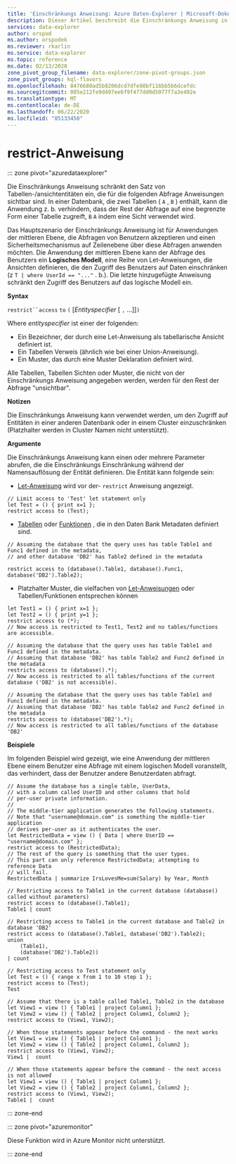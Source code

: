 ```yaml
---
title: 'Einschränkungs Anweisung: Azure Daten-Explorer | Microsoft-Dokumentation'
description: Dieser Artikel beschreibt die Einschränkungs Anweisung in Azure Daten-Explorer.
services: data-explorer
author: orspod
ms.author: orspodek
ms.reviewer: rkarlin
ms.service: data-explorer
ms.topic: reference
ms.date: 02/13/2020
zone_pivot_group_filename: data-explorer/zone-pivot-groups.json
zone_pivot_groups: kql-flavors
ms.openlocfilehash: 8476680ad5b8206dcd7dfe98bf116bb5b6dcefdc
ms.sourcegitcommit: 085e212fe9d497ee6f9f477dd0d5077f7a3e492e
ms.translationtype: MT
ms.contentlocale: de-DE
ms.lasthandoff: 06/22/2020
ms.locfileid: "85133450"
---
```

# <a name="restrict-statement"></a>restrict-Anweisung

::: zone pivot="azuredataexplorer"

Die Einschränkungs Anweisung schränkt den Satz von Tabellen-/ansichtentitäten ein, die für die folgenden Abfrage Anweisungen sichtbar sind. In einer Datenbank, die zwei Tabellen ( `A` , `B` ) enthält, kann die Anwendung z. b. verhindern, dass der Rest der Abfrage auf eine begrenzte Form einer Tabelle zugreift, `B` `A` indem eine Sicht verwendet wird.

Das Hauptszenario der Einschränkungs Anweisung ist für Anwendungen der mittleren Ebene, die Abfragen von Benutzern akzeptieren und einen Sicherheitsmechanismus auf Zeilenebene über diese Abfragen anwenden möchten. Die Anwendung der mittleren Ebene kann der Abfrage des Benutzers ein **Logisches Modell**, eine Reihe von Let-Anweisungen, die Ansichten definieren, die den Zugriff des Benutzers auf Daten einschränken (z `T | where UserId == "..."` . b.). Die letzte hinzugefügte Anweisung schränkt den Zugriff des Benutzers auf das logische Modell ein.

**Syntax**

`restrict``access` `to` `(` [*Entityspecifier* [ `,` ...]]`)`

Where *entityspecifier* ist einer der folgenden:
* Ein Bezeichner, der durch eine Let-Anweisung als tabellarische Ansicht definiert ist.
* Ein Tabellen Verweis (ähnlich wie bei einer Union-Anweisung).
* Ein Muster, das durch eine Muster Deklaration definiert wird.

Alle Tabellen, Tabellen Sichten oder Muster, die nicht von der Einschränkungs Anweisung angegeben werden, werden für den Rest der Abfrage "unsichtbar". 

**Notizen**

Die Einschränkungs Anweisung kann verwendet werden, um den Zugriff auf Entitäten in einer anderen Datenbank oder in einem Cluster einzuschränken (Platzhalter werden in Cluster Namen nicht unterstützt).

**Argumente**

Die Einschränkungs Anweisung kann einen oder mehrere Parameter abrufen, die die Einschränkungs Einschränkung während der Namensauflösung der Entität definieren. Die Entität kann folgende sein:
- [Let-Anweisung](./letstatement.md) wird vor der- `restrict` Anweisung angezeigt. 

```kusto
// Limit access to 'Test' let statement only
let Test = () { print x=1 };
restrict access to (Test);
```

- [Tabellen](../management/tables.md) oder [Funktionen](../management/functions.md) , die in den Daten Bank Metadaten definiert sind.

```kusto
// Assuming the database that the query uses has table Table1 and Func1 defined in the metadata, 
// and other database 'DB2' has Table2 defined in the metadata
 
restrict access to (database().Table1, database().Func1, database('DB2').Table2);
```

- Platzhalter Muster, die vielfachen von [Let-Anweisungen](./letstatement.md) oder Tabellen/Funktionen entsprechen können  

```kusto
let Test1 = () { print x=1 };
let Test2 = () { print y=1 };
restrict access to (*);
// Now access is restricted to Test1, Test2 and no tables/functions are accessible.

// Assuming the database that the query uses has table Table1 and Func1 defined in the metadata.
// Assuming that database 'DB2' has table Table2 and Func2 defined in the metadata
restricts access to (database().*);
// Now access is restricted to all tables/functions of the current database ('DB2' is not accessible).

// Assuming the database that the query uses has table Table1 and Func1 defined in the metadata.
// Assuming that database 'DB2' has table Table2 and Func2 defined in the metadata
restricts access to (database('DB2').*);
// Now access is restricted to all tables/functions of the database 'DB2'
```


**Beispiele**

Im folgenden Beispiel wird gezeigt, wie eine Anwendung der mittleren Ebene einem Benutzer eine Abfrage mit einem logischen Modell voranstellt, das verhindert, dass der Benutzer andere Benutzerdaten abfragt.

```kusto
// Assume the database has a single table, UserData,
// with a column called UserID and other columns that hold
// per-user private information.
//
// The middle-tier application generates the following statements.
// Note that "username@domain.com" is something the middle-tier application
// derives per-user as it authenticates the user.
let RestrictedData = view () { Data | where UserID == "username@domain.com" };
restrict access to (RestrictedData);
// The rest of the query is something that the user types.
// This part can only reference RestrictedData; attempting to reference Data
// will fail.
RestrictedData | summarize IrsLovesMe=sum(Salary) by Year, Month
```

```kusto
// Restricting access to Table1 in the current database (database() called without parameters)
restrict access to (database().Table1);
Table1 | count

// Restricting access to Table1 in the current database and Table2 in database 'DB2'
restrict access to (database().Table1, database('DB2').Table2);
union 
    (Table1),
    (database('DB2').Table2))
| count

// Restricting access to Test statement only
let Test = () { range x from 1 to 10 step 1 };
restrict access to (Test);
Test
 
// Assume that there is a table called Table1, Table2 in the database
let View1 = view () { Table1 | project Column1 };
let View2 = view () { Table2 | project Column1, Column2 };
restrict access to (View1, View2);
 
// When those statements appear before the command - the next works
let View1 = view () { Table1 | project Column1 };
let View2 = view () { Table2 | project Column1, Column2 };
restrict access to (View1, View2);
View1 |  count
 
// When those statements appear before the command - the next access is not allowed
let View1 = view () { Table1 | project Column1 };
let View2 = view () { Table2 | project Column1, Column2 };
restrict access to (View1, View2);
Table1 |  count
```

::: zone-end

::: zone pivot="azuremonitor"

Diese Funktion wird in Azure Monitor nicht unterstützt.

::: zone-end
